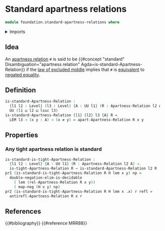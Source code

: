 # Standard apartness relations

```agda
module foundation.standard-apartness-relations where
```

<details><summary>Imports</summary>

```agda
open import foundation.apartness-relations
open import foundation.decidable-types
open import foundation.dependent-pair-types
open import foundation.law-of-excluded-middle
open import foundation.logical-equivalences
open import foundation.negated-equality
open import foundation.tight-apartness-relations
open import foundation.universe-levels

open import foundation-core.identity-types
open import foundation-core.negation
```

</details>

## Idea

An [apartness relation](foundation.apartness-relations.md) `#` is said to be
{{#concept "standard" Disambiguation="apartness relation" Agda=is-standard-Apartness-Relation}}
if the [law of excluded middle](foundation.law-of-excluded-middle.md) implies
that `#` is [equivalent](foundation.logical-equivalences.md) to
[negated equality](foundation.negated-equality.md).

## Definition

```agda
is-standard-Apartness-Relation :
  {l1 l2 : Level} (l3 : Level) {A : UU l1} (R : Apartness-Relation l2 A) →
  UU (l1 ⊔ l2 ⊔ lsuc l3)
is-standard-Apartness-Relation {l1} {l2} l3 {A} R =
  LEM l3 → (x y : A) → (x ≠ y) ↔ apart-Apartness-Relation R x y
```

## Properties

### Any tight apartness relation is standard

```agda
is-standard-is-tight-Apartness-Relation :
  {l1 l2 : Level} {A : UU l1} (R : Apartness-Relation l2 A) →
  is-tight-Apartness-Relation R → is-standard-Apartness-Relation l2 R
pr1 (is-standard-is-tight-Apartness-Relation R H lem x y) np =
  double-negation-elim-is-decidable
    ( lem (rel-Apartness-Relation R x y))
    ( map-neg (H x y) np)
pr2 (is-standard-is-tight-Apartness-Relation R H lem x .x) r refl =
  antirefl-Apartness-Relation R x r
```

## References

{{#bibliography}} {{#reference MRR88}}
